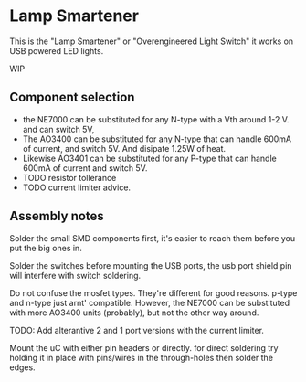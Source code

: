 
Lamp Smartener
===============

This is the "Lamp Smartener" or "Overengineered Light Switch" it works on
USB powered LED lights.

WIP

Component selection
-------------------

 * the NE7000 can be substituted for any N-type with a Vth around 1-2 V. and
   can switch 5V,
 * The AO3400 can be substituted for any N-type that can handle 600mA of
   current, and switch 5V.  And disipate 1.25W of heat.
 * Likewise AO3401 can be substituted for any P-type that can handle 600mA of
   current and switch 5V.
 * TODO resistor tollerance
 * TODO current limiter advice.


Assembly notes
--------------

Solder the small SMD components first, it's easier to reach them before you
put the big ones in.

Solder the switches before mounting the USB ports, the usb port shield pin
will interfere with switch soldering.

Do not confuse the mosfet types.  They're different for good reasons.
p-type and n-type just arnt' compatible.  However, the NE7000 can be
substituted with more AO3400 units (probably), but not the other way around.

TODO: Add alterantive 2 and 1 port versions with the current limiter.

Mount the uC with either pin headers or directly.  for direct soldering try
holding it in place with pins/wires in the through-holes then solder the
edges.



